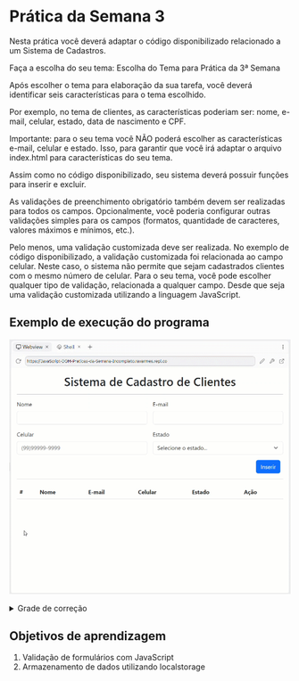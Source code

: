 # Prática da Semana 3
  
Nesta prática você deverá adaptar o código disponibilizado relacionado a um Sistema de Cadastros.

Faça a escolha do seu tema: Escolha do Tema para Prática da 3ª Semana

Após escolher o tema para elaboração da sua tarefa, você deverá identificar seis características para o tema escolhido.

Por exemplo, no tema de clientes, as características poderiam ser: nome, e-mail, celular, estado, data de nascimento e CPF.

Importante: para o seu tema você NÃO poderá escolher as características e-mail, celular e estado. Isso, para garantir que você irá adaptar o arquivo index.html para características do seu tema.

Assim como no código disponibilizado, seu sistema deverá possuir funções para inserir e excluir.

As validações de preenchimento obrigatório também devem ser realizadas para todos os campos. Opcionalmente, você poderia configurar outras validações simples para os campos (formatos, quantidade de caracteres, valores máximos e mínimos, etc.).

Pelo menos, uma validação customizada deve ser realizada. No exemplo de código disponibilizado, a validação customizada foi relacionada ao campo celular. Neste caso, o sistema não permite que sejam cadastrados clientes com o mesmo número de celular. Para o seu tema, você pode escolher qualquer tipo de validação, relacionada a qualquer campo. Desde que seja uma validação customizada utilizando a linguagem JavaScript.

## Exemplo de execução do programa
  
![Exemplo](assets/F1-M4-Sem03-Praticas-Exemplo.gif)

  <details>
    <summary>Grade de correção</summary>

## Grade de correção
![Grade](assets/F1-M4-Sem03-Praticas-Grade.png)

  </details>

## Objetivos de aprendizagem
1. Validação de formulários com JavaScript
2. Armazenamento de dados utilizando localstorage